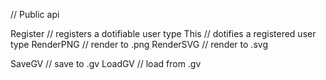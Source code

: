 // Public api

Register // registers a dotifiable user type
This // dotifies a registered user type
RenderPNG // render to .png
RenderSVG // render to .svg

SaveGV // save to .gv
LoadGV // load from .gv
